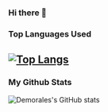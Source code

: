 ### Hi there 👋


### Top Languages Used
[![Top Langs](https://github-readme-stats.vercel.app/api/top-langs/?username=Demorales1998&layout=compact&theme=solarized-dark)](https://github.com/anuraghazra/github-readme-stats)
----------------------------------------

### My Github Stats
![Demorales's GitHub stats](https://github-readme-stats.vercel.app/api?username=Demorales&show_icons=true&theme=solarized-dark)
